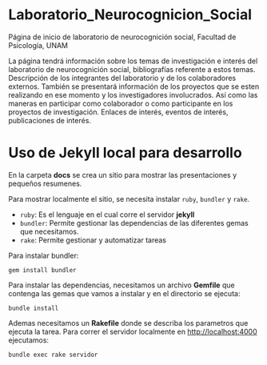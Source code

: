 # Laboratorio_Neurocognicion_Social
Página de inicio de laboratorio de neurocognición social, Facultad de Psicología, UNAM

La página tendrá información sobre los temas de investigación e interés del laboratorio de neurocognición social, bibliografías referente a estos temas. Descripción de los integrantes del laboratorio y de los colaboradores externos. También se presentará información de los proyectos que se esten realizando en ese momento y los investigadores involucrados. Así como las maneras en participar como colaborador o como participante en los proyectos de investigación. Enlaces de interés, eventos de interés, publicaciones de interés.


# Uso de Jekyll local para desarrollo

En la carpeta **docs** se crea un sitio para mostrar las presentaciones y pequeños resumenes.

Para mostrar localmente el sitio, se necesita instalar `ruby`, `bundler` y `rake`.

- `ruby`: Es el lenguaje en el cual corre el servidor **jekyll**
- `bundler`: Permite gestionar las dependencias de las diferentes gemas que necesitamos.
- `rake`: Permite gestionar y automatizar tareas

Para instalar bundler:

```
gem install bundler
```

Para instalar las dependencias, necesitamos un archivo **Gemfile** que contenga las gemas que vamos a instalar y en el
directorio se ejecuta:

```
bundle install
```

Ademas necesitamos un **Rakefile** donde se describa los parametros que ejecuta la tarea.
Para correr el servidor localmente en [http://localhost:4000](http://localhost:4000) ejecutamos:

```
bundle exec rake servidor
```
